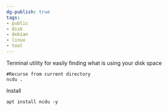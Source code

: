 ```yaml
---
dg-publish: true
tags:
- public
- disk
- debian
- linux
- tool
---
```


Terminal utility for easily finding what is using your disk space

```
#Recurse from current directory
ncdu .
```

Install
```
apt install ncdu -y
```
